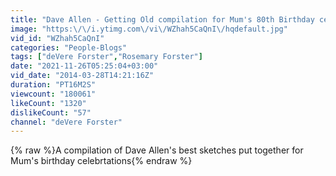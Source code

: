 ```yaml
---
title: "Dave Allen - Getting Old compilation for Mum's 80th Birthday celebration"
image: "https:\/\/i.ytimg.com\/vi\/WZhah5CaQnI\/hqdefault.jpg"
vid_id: "WZhah5CaQnI"
categories: "People-Blogs"
tags: ["deVere Forster","Rosemary Forster"]
date: "2021-11-26T05:25:04+03:00"
vid_date: "2014-03-28T14:21:16Z"
duration: "PT16M2S"
viewcount: "180061"
likeCount: "1320"
dislikeCount: "57"
channel: "deVere Forster"
---
```

{% raw %}A compilation of Dave Allen's best sketches put together for Mum's birthday celebrtations{% endraw %}
